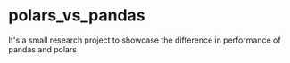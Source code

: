 # polars_vs_pandas
It's a small research project to showcase the difference in performance of pandas and polars
